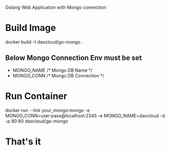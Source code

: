 Golang Web Application with Mongo connection
# Build Image
docker build -t daocloud/go-mongo .


## Below Mongo Connection Env must be set
* MONGO_NAME  /* Mongo DB Name */
* MONGO_CONN  /* Mongo DB Connection */

# Run Container
docker run --link your_mongo:mongo -e MONGO_CONN=user:pass@localhost:2345 -e MONGO_NAME=daocloud -d -p 80:80 daocloud/go-mongo

# That's it
